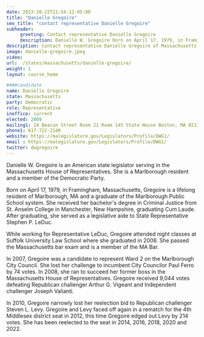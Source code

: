 ```yaml
---
date: 2023-10-22T11:54:12-05:00
title: "Danielle Gregoire"
seo_title: "contact representative Danielle Gregoire"
subheader:
     greeting: Contact representative Danielle Gregoire
     description: Danielle W. Gregoire born on April 17, 1979, in Framingham, Massachusetts is an American state legislator serving in the Massachusetts House of Representatives. She is a Marlborough resident and a member of the Democratic Party.
description: Contact representative Danielle Gregoire of Massachusetts. Contact information for Danielle Gregoire includes email address, phone number, and mailing address.
image: danielle-gregoire.jpeg
video:
url:  /states/massachusetts/danielle-gregoire/
weight: 1
layout: course_home

####candidate
name: Danielle Gregoire
state: Massachusetts
party: Democratic
role: Representative
inoffice: current
elected: 2009
mailing1: 24 Beacon Street Room 21 Room 145 State House Boston, MA 02133
phone1: 617-722-2140
website: https://malegislature.gov/Legislators/Profile/DWG1/
email : https://malegislature.gov/Legislators/Profile/DWG1/
twitter: dwgregoire
---
```


Danielle W. Gregoire is an American state legislator serving in the Massachusetts House of Representatives. She is a Marlborough resident and a member of the Democratic Party.

Born on April 17, 1979, in Framingham, Massachusetts, Gregoire is a lifelong resident of Marlborough, MA and a graduate of the Marlborough Public School system. She received her bachelor's degree in Criminal Justice from St. Anselm College in Manchester, New Hampshire, graduating Cum Laude. After graduating, she served as a legislative aide to State Representative Stephen P. LeDuc.

While working for Representative LeDuc, Gregoire attended night classes at Suffolk University Law School where she graduated in 2006. She passed the Massachusetts bar exam and is a member of the MA Bar.

In 2007, Gregoire was a candidate to represent Ward 2 on the Marlborough City Council. She lost her challenge to incumbent City Councilor Paul Ferro by 74 votes. In 2008, she ran to succeed her former boss in the Massachusetts House of Representatives. Gregoire received 9,044 votes defeating Republican challenger Arthur G. Vigeant and Independent challenger Joseph Valianti.

In 2010, Gregoire narrowly lost her reelection bid to Republican challenger Steven L. Levy. Gregoire and Levy faced off again in a rematch for the 4th Middlesex district seat in 2012, this time Gregoire edged out Levy by 214 votes. She has been reelected to the seat in 2014, 2016, 2018, 2020 and 2022.
